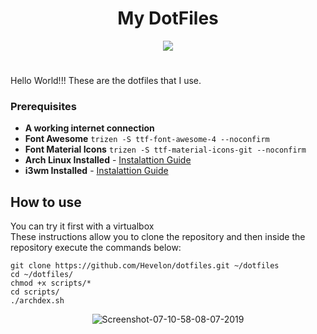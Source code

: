 # <h1 align="center">My DotFiles</h1>


<p align="center">
<img align="center" src="http://efavdb.com/wp-content/uploads/2016/02/dotfiles_header-750x200.png">
</p>
 
# <p>
Hello World!!! These are the dotfiles that I use.
</p>

### Prerequisites

* **A working internet connection**
* **Font Awesome**
```trizen -S ttf-font-awesome-4 --noconfirm ```
* **Font Material Icons**
```trizen -S ttf-material-icons-git --noconfirm```
* **Arch Linux Installed** - [Instalattion Guide](https://wiki.archlinux.org/index.php/Installation_guide)
* **i3wm Installed** - [Instalattion Guide](https://wiki.archlinux.org/index.php/I3)

## How to use

You can try it first with a virtualbox<br>
These instructions allow you to clone the repository and then inside the repository execute the commands below:

```
git clone https://github.com/Hevelon/dotfiles.git ~/dotfiles
cd ~/dotfiles/
chmod +x scripts/*
cd scripts/
./archdex.sh

```
<p align="center">
<img src="https://i.ibb.co/VWHc9sc/Screenshot-07-10-58-08-07-2019.png" alt="Screenshot-07-10-58-08-07-2019"/>
</p>
